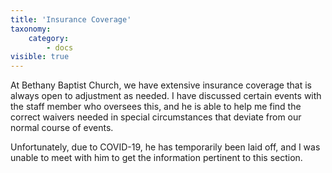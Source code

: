 ```yaml
---
title: 'Insurance Coverage'
taxonomy:
    category:
        - docs
visible: true
---
```


At Bethany Baptist Church, we have extensive insurance coverage that is always open to adjustment as needed. I have discussed certain events with the staff member who oversees this, and he is able to help me find the correct waivers needed in special circumstances that deviate from our normal course of events. 

Unfortunately, due to COVID-19, he has temporarily been laid off, and I was unable to meet with him to get the information pertinent to this section. 